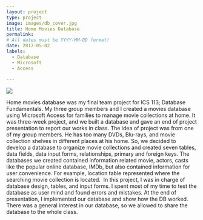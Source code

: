 ```yaml
---
layout: project
type: project
image: images/db_cover.jpg
title: Home Movies Database
permalink: 
# All dates must be YYYY-MM-DD format!
date: 2017-05-02
labels:
  - Database
  - Microsoft
  - Access
  
---
```


<img class="ui image" src="{{ site.baseurl }}/images/db_diagram.jpg">

Home movies database was my final team project for ICS 113; Database Fundamentals. My three group members and I created a movies database using Microsoft Access for families to manage movie collections at home. It was three-week project, and we built a database and gave an end of project presentation to report our works in class.
The idea of project was from one of my group members. He has too many DVDs, Blu-rays, and movie collection shelves in different places at his home. So, we decided to develop a database to organize movie collections and created seven tables, data fields, data input forms, relationships, primary and foreign keys. The databases we created contained information related movie, actors, casts like the popular online database, IMDb, but also contained information for user convenience. For example, location table represented where the searching movie collection is located. 
<image>
In this project, I was in charge of database design, tables, and input forms. I spent most of my time to test the database as user mind and found errors and mistakes. At the end of presentation, I implemented our database and show how the DB worked. There was a general interest in our database, so we allowed to share the database to the whole class. 

